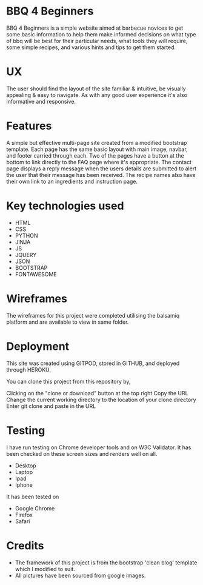 # BBQ 4 Beginners

 BBQ 4 Beginners is a simple website aimed at barbecue novices to get some basic information to help them make informed decisions
 on what type of bbq will be best for their particular needs, what tools they will require, some simple recipes, and various 
 hints and tips to get them started. 

 # UX

 The user should find the layout of the site familiar & intuitive, be visually appealing & easy to navigate.
 As with any good user experience it's also informative and responsive.

 # Features

 A simple but effective multi-page site created from a modified bootstrap template. Each page has the same basic
 layout with main image, navbar, and footer carried through each. Two of the pages have a button at the bottom 
 to link directly to the FAQ page where it's appropriate. 
 The contact page displays a reply message when the users details are submitted to alert the user that their message has been received.
 The recipe names also have their own link to an ingredients and instruction page.

 # Key technologies used

 * HTML
 * CSS
 * PYTHON
 * JINJA
 * JS
 * JQUERY
 * JSON
 * BOOTSTRAP 
 * FONTAWESOME

 # Wireframes

 The wireframes for this project were completed utilising the balsamiq platform and are available to view in same folder.

 # Deployment

 This site was created using GITPOD, stored in GITHUB, and deployed through HEROKU.

 You can clone this project from this repository by,

 Clicking on the "clone or download" button at the top right
 Copy the URL
 Change the current working directory to the location of your clone directory
 Enter git clone and paste in the URL

 # Testing

 I have run testing on Chrome developer tools and on W3C Validator. It has been checked on these screen sizes and renders well on all.

 * Desktop
 * Laptop
 * Ipad
 * Iphone

 It has been tested on

 * Google Chrome
 * Firefox
 * Safari

 # Credits

 * The framework of this project is from the bootstrap 'clean blog' template which I modified to suit.
 * All pictures have been sourced from google images.